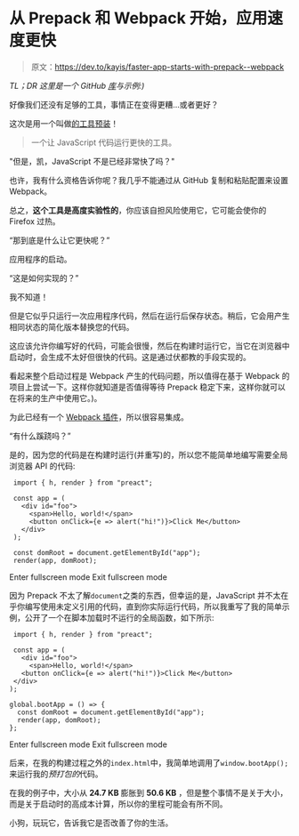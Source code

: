# 从 Prepack 和 Webpack 开始，应用速度更快

> 原文：<https://dev.to/kayis/faster-app-starts-with-prepack--webpack>

*TL；DR 这里是一个 GitHub [库](https://github.com/kay-is/prepack-webpack-plugin-example)与示例:)*

好像我们还没有足够的工具，事情正在变得更糟...或者更好？

这次是用一个叫做[的工具预装](https://prepack.io/)！

> 一个让 JavaScript 代码运行更快的工具。

"但是，凯，JavaScript 不是已经非常快了吗？"

也许，我有什么资格告诉你呢？我几乎不能通过从 GitHub 复制和粘贴配置来设置 Webpack。

总之，**这个工具是高度实验性的**，你应该自担风险使用它，它可能会使你的 Firefox 过热。

“那到底是什么让它更快呢？”

应用程序的启动。

“这是如何实现的？”

我不知道！

但是它似乎只运行一次应用程序代码，然后在运行后保存状态。稍后，它会用产生相同状态的简化版本替换您的代码。

这应该允许你编写好的代码，可能会很慢，然后在构建时运行它，当它在浏览器中启动时，会生成不太好但很快的代码。这是通过伏都教的手段实现的。

看起来整个启动过程是 Webpack 产生的代码问题，所以值得在基于 Webpack 的项目上尝试一下。这样你就知道是否值得等待 Prepack 稳定下来，这样你就可以在将来的生产中使用它。)。

为此已经有一个 [Webpack 插件](https://www.npmjs.com/package/prepack-webpack-plugin)，所以很容易集成。

“有什么蹊跷吗？”

是的，因为您的代码是在构建时运行(并重写)的，所以您不能简单地编写需要全局浏览器 API 的代码:

```
 import { h, render } from "preact";

 const app = (
   <div id="foo">
     <span>Hello, world!</span>
     <button onClick={e => alert("hi!")}>Click Me</button>
   </div>
 );

 const domRoot = document.getElementById("app");
 render(app, domRoot); 
```

Enter fullscreen mode Exit fullscreen mode

因为 Prepack 不太了解`document`之类的东西，但幸运的是，JavaScript 并不太在乎你编写使用未定义引用的代码，直到你实际运行代码，所以我重写了我的简单示例，公开了一个在脚本加载时不运行的全局函数，如下所示:

```
 import { h, render } from "preact";

 const app = (
   <div id="foo">
     <span>Hello, world!</span>
   <button onClick={e => alert("hi!")}>Click Me</button>
 </div>
);

global.bootApp = () => {
  const domRoot = document.getElementById("app");
  render(app, domRoot);
}; 
```

Enter fullscreen mode Exit fullscreen mode

后来，在我的构建过程之外的`index.html`中，我简单地调用了`window.bootApp();`来运行我的*预打包的*代码。

在我的例子中，大小从 **24.7 KB** 膨胀到 **50.6 KB** ，但是整个事情不是关于大小，而是关于启动时的高成本计算，所以你的里程可能会有所不同。

小狗，玩玩它，告诉我它是否改善了你的生活。